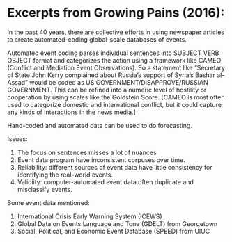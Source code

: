 # Excerpts from Growing Pains (2016): 

In the past 40 years, there are collective efforts in using newspaper articles to create automated-coding global-scale databases of events. 

Automated event coding parses individual
sentences into SUBJECT VERB OBJECT format and categorizes the action using a framework like CAMEO (Conflict and Mediation
Event Observations). So a statement like “Secretary of State John Kerry complained about
Russia’s support of Syria’s Bashar al-Assad”
would be coded as US GOVERNMENT/DISAPPROVE/RUSSIAN GOVERNMENT. This
can be refined into a numeric level of hostility or cooperation by using scales like the
Goldstein Score. [CAMEO is most often used to categorize domestic and international conflict, but it could capture any kinds of interactions in the news media.]


Hand-coded and automated data can be used to do forecasting.

Issues: 
1. The focus on sentences misses a lot of nuances
2. Event data program have inconsistent corpuses over time.
3. Reliability: different sources of event data have little consistency for identifying the real-world events.
4. Validiity: computer-automated event data often duplicate and misclassify events. 

Some event data mentioned:
1.  International Crisis Early Warning System (ICEWS)
2.  Global Data on Events Language and Tone (GDELT) from Georgetown
3.  Social, Political, and Economic Event Database (SPEED) from UIUC
